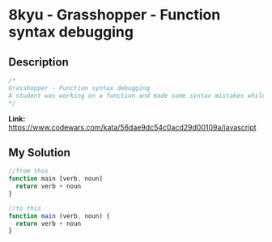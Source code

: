 # 8kyu - Grasshopper - Function syntax debugging

## Description
```js
/*
Grasshopper - Function syntax debugging
A student was working on a function and made some syntax mistakes while coding. Help them find their mistakes and fix them
*/
```

**Link:** https://www.codewars.com/kata/56dae9dc54c0acd29d00109a/javascript

## My Solution
```js
//from this
function main [verb, noun]
  return verb + noun
}

//to this
function main (verb, noun) {
  return verb + noun
}
```
